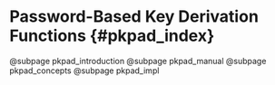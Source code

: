 # Password-Based Key Derivation Functions {#pkpad_index}
@subpage pkpad_introduction
@subpage pkpad_manual
@subpage pkpad_concepts
@subpage pkpad_impl

